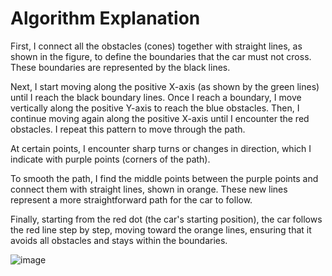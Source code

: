 # Algorithm Explanation

First, I connect all the obstacles (cones) together with straight lines, as shown in the figure, to define the boundaries that the car must not cross. These boundaries are represented by the black lines.

Next, I start moving along the positive X-axis (as shown by the green lines) until I reach the black boundary lines. Once I reach a boundary, I move vertically along the positive Y-axis to reach the blue obstacles. Then, I continue moving again along the positive X-axis until I encounter the red obstacles. I repeat this pattern to move through the path.

At certain points, I encounter sharp turns or changes in direction, which I indicate with purple points (corners of the path).

To smooth the path, I find the middle points between the purple points and connect them with straight lines, shown in orange. These new lines represent a more straightforward path for the car to follow.

Finally, starting from the red dot (the car's starting position), the car follows the red line step by step, moving toward the orange lines, ensuring that it avoids all obstacles and stays within the boundaries.

![image](https://github.com/user-attachments/assets/e22c291a-1725-4d32-976e-abfd70e7a157)


